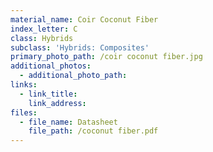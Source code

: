 ```yaml
---
material_name: Coir Coconut Fiber
index_letter: C
class: Hybrids
subclass: 'Hybrids: Composites'
primary_photo_path: /coir coconut fiber.jpg
additional_photos:
  - additional_photo_path:
links:
  - link_title:
    link_address:
files:
  - file_name: Datasheet
    file_path: /coconut fiber.pdf
---
```



